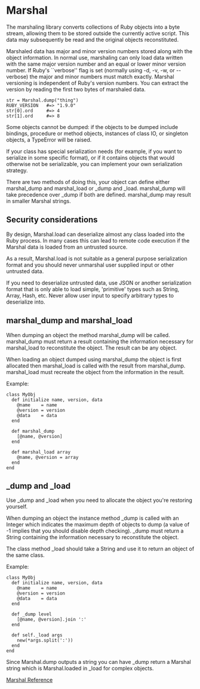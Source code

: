 # Marshal

The marshaling library converts collections of Ruby objects into a byte
stream, allowing them to be stored outside the currently active script. This
data may subsequently be read and the original objects reconstituted.

Marshaled data has major and minor version numbers stored along with the
object information. In normal use, marshaling can only load data written with
the same major version number and an equal or lower minor version number. If
Ruby's ``verbose'' flag is set (normally using -d, -v, -w, or --verbose) the
major and minor numbers must match exactly. Marshal versioning is independent
of Ruby's version numbers. You can extract the version by reading the first
two bytes of marshaled data.

    str = Marshal.dump("thing")
    RUBY_VERSION   #=> "1.9.0"
    str[0].ord     #=> 4
    str[1].ord     #=> 8

Some objects cannot be dumped: if the objects to be dumped include bindings,
procedure or method objects, instances of class IO, or singleton objects, a
TypeError will be raised.

If your class has special serialization needs (for example, if you want to
serialize in some specific format), or if it contains objects that would
otherwise not be serializable, you can implement your own serialization
strategy.

There are two methods of doing this, your object can define either
marshal_dump and marshal_load or _dump and _load.  marshal_dump will take
precedence over _dump if both are defined.  marshal_dump may result in smaller
Marshal strings.

## Security considerations

By design, Marshal.load can deserialize almost any class loaded into the Ruby
process. In many cases this can lead to remote code execution if the Marshal
data is loaded from an untrusted source.

As a result, Marshal.load is not suitable as a general purpose serialization
format and you should never unmarshal user supplied input or other untrusted
data.

If you need to deserialize untrusted data, use JSON or another serialization
format that is only able to load simple, 'primitive' types such as String,
Array, Hash, etc. Never allow user input to specify arbitrary types to
deserialize into.

## marshal_dump and marshal_load

When dumping an object the method marshal_dump will be called. marshal_dump
must return a result containing the information necessary for marshal_load to
reconstitute the object.  The result can be any object.

When loading an object dumped using marshal_dump the object is first allocated
then marshal_load is called with the result from marshal_dump. marshal_load
must recreate the object from the information in the result.

Example:

    class MyObj
      def initialize name, version, data
        @name    = name
        @version = version
        @data    = data
      end

      def marshal_dump
        [@name, @version]
      end

      def marshal_load array
        @name, @version = array
      end
    end

## _dump and _load

Use _dump and _load when you need to allocate the object you're restoring
yourself.

When dumping an object the instance method _dump is called with an Integer
which indicates the maximum depth of objects to dump (a value of -1 implies
that you should disable depth checking).  _dump must return a String
containing the information necessary to reconstitute the object.

The class method _load should take a String and use it to return an object of
the same class.

Example:

    class MyObj
      def initialize name, version, data
        @name    = name
        @version = version
        @data    = data
      end

      def _dump level
        [@name, @version].join ':'
      end

      def self._load args
        new(*args.split(':'))
      end
    end

Since Marshal.dump outputs a string you can have _dump return a Marshal string
which is Marshal.loaded in _load for complex objects.

[Marshal Reference](https://ruby-doc.org/core-2.6/Marshal.html)
